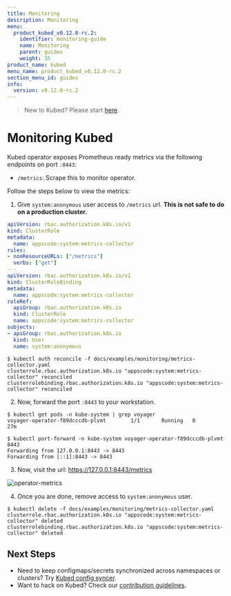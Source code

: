 ```yaml
---
title: Monitoring
description: Monitoring
menu:
  product_kubed_v0.12.0-rc.2:
    identifier: monitoring-guide
    name: Monitoring
    parent: guides
    weight: 35
product_name: kubed
menu_name: product_kubed_v0.12.0-rc.2
section_menu_id: guides
info:
  version: v0.12.0-rc.2
---
```


> New to Kubed? Please start [here](/products/kubed/v0.12.0-rc.2/concepts/README).

# Monitoring Kubed

Kubed operator exposes Prometheus ready metrics via the following endpoints on port `:8443`:

- `/metrics`: Scrape this to monitor operator.

Follow the steps below to view the metrics:

1. Give `system:anonymous` user access to `/metrics` url. **This is not safe to do on a production cluster.**

```yaml
apiVersion: rbac.authorization.k8s.io/v1
kind: ClusterRole
metadata:
  name: appscode:system:metrics-collector
rules:
- nonResourceURLs: ["/metrics"]
  verbs: ["get"]
---
apiVersion: rbac.authorization.k8s.io/v1
kind: ClusterRoleBinding
metadata:
  name: appscode:system:metrics-collector
roleRef:
  apiGroup: rbac.authorization.k8s.io
  kind: ClusterRole
  name: appscode:system:metrics-collector
subjects:
- apiGroup: rbac.authorization.k8s.io
  kind: User
  name: system:anonymous
```

```console
$ kubectl auth reconcile -f docs/examples/monitoring/metrics-collector.yaml
clusterrole.rbac.authorization.k8s.io "appscode:system:metrics-collector" reconciled
clusterrolebinding.rbac.authorization.k8s.io "appscode:system:metrics-collector" reconciled
```

2. Now, forward the port `:8443` to your workstation.

```
$ kubectl get pods -n kube-system | grep voyager
voyager-operator-f89dcccdb-plvmt        1/1       Running   0          27m

$ kubectl port-forward -n kube-system voyager-operator-f89dcccdb-plvmt 8443
Forwarding from 127.0.0.1:8443 -> 8443
Forwarding from [::1]:8443 -> 8443
```

3. Now, visit the url: https://127.0.0.1:8443/metrics

![operator-metrics](/products/kubed/v0.12.0-rc.2/images/monitoring/operator-metrics.png)

4. Once you are done, remove access to `system:anonymous` user.

```console
$ kubectl delete -f docs/examples/monitoring/metrics-collector.yaml
clusterrole.rbac.authorization.k8s.io "appscode:system:metrics-collector" deleted
clusterrolebinding.rbac.authorization.k8s.io "appscode:system:metrics-collector" deleted
```

## Next Steps
 - Need to keep configmaps/secrets synchronized across namespaces or clusters? Try [Kubed config syncer](/products/kubed/v0.12.0-rc.2/guides/config-syncer/).
 - Want to hack on Kubed? Check our [contribution guidelines](/products/kubed/v0.12.0-rc.2/CONTRIBUTING).
